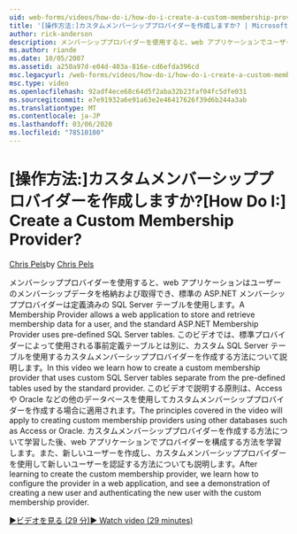 ```yaml
---
uid: web-forms/videos/how-do-i/how-do-i-create-a-custom-membership-provider
title: '[操作方法:]カスタムメンバーシッププロバイダーを作成しますか? | Microsoft Docs'
author: rick-anderson
description: メンバーシッププロバイダーを使用すると、web アプリケーションでユーザーのメンバーシップデータを格納および取得できます。また、標準の ASP.NET メンバーシッププロバイダーでは、事前定義...
ms.author: riande
ms.date: 10/05/2007
ms.assetid: a250a97d-e04d-403a-816e-cd6efda396cd
msc.legacyurl: /web-forms/videos/how-do-i/how-do-i-create-a-custom-membership-provider
msc.type: video
ms.openlocfilehash: 92adf4ece68c64d5f2aba32b23faf04fc5dfe031
ms.sourcegitcommit: e7e91932a6e91a63e2e46417626f39d6b244a3ab
ms.translationtype: MT
ms.contentlocale: ja-JP
ms.lasthandoff: 03/06/2020
ms.locfileid: "78510100"
---
```

# <a name="how-do-i-create-a-custom-membership-provider"></a><span data-ttu-id="520a3-104">[操作方法:]カスタムメンバーシッププロバイダーを作成しますか?</span><span class="sxs-lookup"><span data-stu-id="520a3-104">[How Do I:] Create a Custom Membership Provider?</span></span>

<span data-ttu-id="520a3-105">[Chris Pels](https://twitter.com/chrispels)</span><span class="sxs-lookup"><span data-stu-id="520a3-105">by [Chris Pels](https://twitter.com/chrispels)</span></span>

<span data-ttu-id="520a3-106">メンバーシッププロバイダーを使用すると、web アプリケーションはユーザーのメンバーシップデータを格納および取得でき、標準の ASP.NET メンバーシッププロバイダーは定義済みの SQL Server テーブルを使用します。</span><span class="sxs-lookup"><span data-stu-id="520a3-106">A Membership Provider allows a web application to store and retrieve membership data for a user, and the standard ASP.NET Membership Provider uses pre-defined SQL Server tables.</span></span> <span data-ttu-id="520a3-107">このビデオでは、標準プロバイダーによって使用される事前定義テーブルとは別に、カスタム SQL Server テーブルを使用するカスタムメンバーシッププロバイダーを作成する方法について説明します。</span><span class="sxs-lookup"><span data-stu-id="520a3-107">In this video we learn how to create a custom membership provider that uses custom SQL Server tables separate from the pre-defined tables used by the standard provider.</span></span> <span data-ttu-id="520a3-108">このビデオで説明する原則は、Access や Oracle などの他のデータベースを使用してカスタムメンバーシッププロバイダーを作成する場合に適用されます。</span><span class="sxs-lookup"><span data-stu-id="520a3-108">The principles covered in the video will apply to creating custom membership providers using other databases such as Access or Oracle.</span></span> <span data-ttu-id="520a3-109">カスタムメンバーシッププロバイダーを作成する方法について学習した後、web アプリケーションでプロバイダーを構成する方法を学習します。また、新しいユーザーを作成し、カスタムメンバーシッププロバイダーを使用して新しいユーザーを認証する方法についても説明します。</span><span class="sxs-lookup"><span data-stu-id="520a3-109">After learning to create the custom membership provider, we learn how to configure the provider in a web application, and see a demonstration of creating a new user and authenticating the new user with the custom membership provider.</span></span>

[<span data-ttu-id="520a3-110">&#9654;ビデオを見る (29 分)</span><span class="sxs-lookup"><span data-stu-id="520a3-110">&#9654; Watch video (29 minutes)</span></span>](https://channel9.msdn.com/Blogs/ASP-NET-Site-Videos/how-do-i-create-a-custom-membership-provider)
